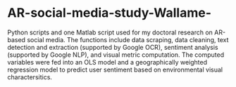 # AR-social-media-study-Wallame-
Python scripts and one Matlab script used for my doctoral research on AR-based social media. The functions include data scraping, data cleaning, text detection and extraction (supported by Google OCR), sentiment analysis (supported by Google NLP), and visual metric computation. The computed variables were fed into an OLS model and a geographically weighted regression model to predict user sentiment based on environmental visual charactersitics. 
